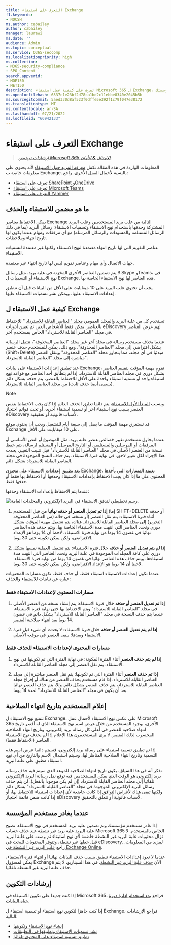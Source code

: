 ```yaml
---
title: التعرف على استبقاء Exchange
f1.keywords:
- NOCSH
ms.author: cabailey
author: cabailey
manager: laurawi
ms.date: ''
audience: Admin
ms.topic: conceptual
ms.service: O365-seccomp
ms.localizationpriority: high
ms.collection:
- M365-security-compliance
- SPO_Content
search.appverid:
- MOE150
- MET150
description: تعرف على كيفية عمل استبقاء Microsoft 365 ل Exchange، باستخدام نهج الاستبقاء وتسميات الاستبقاء لإدارة الاستبقاء التلقائي للبيانات أو حذفها لمؤسستك.
ms.openlocfilehash: 6337c1e23bf2d78ca1bd2c11ebbe8340e2045b5b
ms.sourcegitcommit: 5aed330d8af523f0dffe5e392f1c79f047e38172
ms.translationtype: MT
ms.contentlocale: ar-SA
ms.lasthandoff: 07/21/2022
ms.locfileid: "66942133"
---
```

# <a name="learn-about-retention-for-exchange"></a>التعرف على استبقاء Exchange

>*[إرشادات ترخيص Microsoft 365 للامتثال & الأمان](/office365/servicedescriptions/microsoft-365-service-descriptions/microsoft-365-tenantlevel-services-licensing-guidance/microsoft-365-security-compliance-licensing-guidance).*

المعلومات الواردة في هذه المقالة تكمل [معرفة المزيد حول الاستبقاء](retention.md) لأنه يحتوي على معلومات خاصة ب Exchange.  بالنسبة لأحمال العمل الأخرى، راجع:

- [تعرف على استبقاء SharePoint وOneDrive](retention-policies-sharepoint.md)
- [تعرف على استبقاء Microsoft Teams](retention-policies-teams.md)
- [التعرف على استبقاء Yammer](retention-policies-yammer.md)

## <a name="whats-included-for-retention-and-deletion"></a>ما هو مضمن للاستبقاء والحذف

يمكن الاحتفاظ بعناصر Exchange التالية من علب بريد المستخدمين وعلب البريد المشتركة وحذفها باستخدام نهج الاستبقاء وتسميات الاستبقاء: رسائل البريد (بما في ذلك الرسائل المستلمة والمسودات والرسائل المرسلة) مع أي مرفقات ومهام عندما يكون لها تاريخ انتهاء وملاحظات. 

عناصر التقويم التي لها تاريخ انتهاء معتمدة لنهج الاستبقاء ولكنها غير معتمدة لتسميات الاستبقاء.

جهات الاتصال وأي مهام وعناصر تقويم ليس لها تاريخ انتهاء غير معتمدة.

لا يتم تضمين العناصر الأخرى المخزنة في علبة بريد، مثل رسائل Skype وTeams، في نهج الاستبقاء أو التسميات ل Exchange. هذه العناصر لها نهج الاستبقاء الخاصة بها.

يجب أن تحتوي علب البريد على 10 ميغابايت على الأقل من البيانات قبل أن تنطبق إعدادات الاستبقاء عليها، ويمكن نشر تسميات الاستبقاء عليها.

## <a name="how-retention-works-for-exchange"></a>كيفية عمل الاستبقاء ل Exchange

تستخدم كل من علبة البريد والمجلد العمومي [مجلد "العناصر القابلة للاسترداد](/exchange/security-and-compliance/recoverable-items-folder/recoverable-items-folder) " للاحتفاظ بالعناصر. يمكن فقط للأشخاص الذين تم تعيين أذونات eDiscovery لهم عرض العناصر في مجلد "العناصر القابلة للاسترداد" الخاص بمستخدم آخر.
  
عندما يحذف مستخدم رسالة في مجلد آخر غير مجلد "العناصر المحذوفة"، تنتقل الرسالة بشكل افتراضي إلى مجلد "العناصر المحذوفة". ومع ذلك، يمكن للمستخدم حذف عنصر (Shift+Delete) مبدئيا في أي مجلد، مما يتجاوز مجلد "العناصر المحذوفة" وينقل العنصر مباشرة إلى مجلد "العناصر القابلة للاسترداد".
  
عند تطبيق إعدادات الاستبقاء على بيانات Exchange، تقوم مهمة المؤقت بتقييم العناصر بشكل دوري في مجلد العناصر القابلة للاسترداد. إذا لم يتطابق أحد العناصر مع قواعد نهج استبقاء واحد أو تسمية استبقاء واحدة على الأقل للاحتفاظ بالعنصر، يتم حذفه بشكل دائم (يسمى أيضا حذف ثابت) من مجلد العناصر القابلة للاسترداد.

> [!NOTE]
> وبسبب [المبدأ الأول للاستبقاء](retention.md#the-principles-of-retention-or-what-takes-precedence)، يتم دائما تعليق الحذف الدائم إذا كان يجب الاحتفاظ بنفس العنصر بسبب نهج استبقاء آخر أو تسمية استبقاء أخرى، أو تحت قوائم احتجاز eDiscovery لأسباب قانونية أو تحقيقية.

قد تستغرق مهمة المؤقت ما يصل إلى سبعة أيام للتشغيل ويجب أن يحتوي موقع Exchange على 10 ميغابايت على الأقل.
  
عندما يحاول مستخدم تغيير خصائص عنصر علبة بريد، مثل الموضوع أو النص الأساسي أو المرفقات أو المرسلين والمستلمين أو التاريخ المرسل أو المستلم لرسالة، يتم حفظ نسخة من العنصر الأصلي في مجلد "العناصر القابلة للاسترداد" قبل تثبيت التغيير. يحدث هذا الإجراء لكل تغيير لاحق. في نهاية فترة الاستبقاء، يتم حذف النسخ الموجودة في مجلد العناصر القابلة للاسترداد بشكل دائم.

بعد تطبيق إعدادات الاستبقاء على محتوى Exchange، تعتمد المسارات التي يأخذها المحتوى على ما إذا كان يجب الاحتفاظ بإعدادات الاستبقاء وحذفها أو الاحتفاظ بها فقط أو حذفها فقط.

عندما يتم الاحتفاظ بإعدادات الاستبقاء وحذفها:

![رسم تخطيطي لتدفق الاستبقاء في البريد الإلكتروني والمجلدات العامة.](../media/88f174cc-bbf4-4305-93d7-0515f496c8f9.png)

1. **إذا تم تعديل العنصر أو حذفه نهائيا** من قبل المستخدم (إما SHIFT+DELETE أو حذفه من العناصر المحذوفة) أثناء فترة الاستبقاء: يتم نقل العنصر (أو نسخه، في حالة التحرير) إلى مجلد العناصر القابلة للاسترداد. هناك، يتم تشغيل مهمة المؤقت بشكل دوري وتحدد العناصر التي انتهت مدة الاستبقاء الخاصة بها، ويتم حذف هذه العناصر نهائيا في غضون 14 يوما من نهاية فترة الاستبقاء. لاحظ أن 14 يوما هو الإعداد الافتراضي، ولكن يمكن تكوينه حتى 30 يوما.

2. **إذا لم يتم تعديل العنصر أو حذفه** خلال فترة الاستبقاء: يتم تشغيل العملية نفسها بشكل دوري على كافة المجلدات الموجودة في علبة البريد وتحدد العناصر التي انتهت مدة استبقاءها، ويتم حذف هذه العناصر نهائيا في غضون 14 يوما من نهاية فترة الاستبقاء. لاحظ أن 14 يوما هو الإعداد الافتراضي، ولكن يمكن تكوينه حتى 30 يوما. 

عندما تكون إعدادات الاستبقاء استبقاء فقط، أو حذف فقط، تكون مسارات المحتويات عبارة عن تباينات للاستبقاء والحذف:

### <a name="content-paths-for-retain-only-retention-settings"></a>مسارات المحتوى لإعدادات الاستبقاء فقط

1. **إذا تم تعديل العنصر أو حذفه** خلال فترة الاستبقاء: يتم إنشاء نسخة من العنصر الأصلي في مجلد "العناصر القابلة للاسترداد" ويتم الاحتفاظ بها حتى نهاية فترة الاستبقاء، عندما يتم حذف النسخة في مجلد "العناصر القابلة للاسترداد" بشكل دائم في غضون 14 يوما بعد انتهاء صلاحية العنصر. 

2. **إذا لم يتم تعديل العنصر أو حذفه** خلال فترة الاستبقاء: لا يحدث أي شيء قبل فترة الاستبقاء وبعدها؛ يبقى العنصر في موقعه الأصلي.

### <a name="content-paths-for-delete-only-retention-settings"></a>مسارات المحتوى لإعدادات الاستبقاء للحذف فقط

1. **إذا لم يتم حذف العنصر** أثناء الفترة المكونة: في نهاية الفترة التي تم تكوينها في نهج الاستبقاء، يتم نقل العنصر إلى مجلد العناصر القابلة للاسترداد. 

2. **إذا تم حذف العنصر** أثناء الفترة التي تم تكوينها: يتم نقل العنصر مباشرة إلى مجلد العناصر القابلة للاسترداد. إذا قام مستخدم بحذف العنصر من هناك أو إفراغ مجلد العناصر القابلة للاسترداد، يتم حذف العنصر بشكل دائم. وإلا، يتم حذف العنصر نهائيا بعد أن يكون في مجلد "العناصر القابلة للاسترداد" لمدة 14 يوما. 

## <a name="user-notification-of-expiry-date"></a>إعلام المستخدم بتاريخ انتهاء الصلاحية

تتمتع نهج الاستبقاء ل Exchange، على عكس نهج الاستبقاء لأحمال عمل Microsoft 365 الأخرى، بوجود المستخدم من خلال عرض اسم نهج الاستبقاء الذي له أقصر تاريخ انتهاء صلاحية للعنصر في أعلى كل رسالة بريد إلكتروني، وتاريخ انتهاء الصلاحية المحسوب لذلك العنصر. لا يرى المستخدمون هذا الإعلام إذا لم يحذف نهج الاستبقاء العناصر (الاحتفاظ فقط).

إذا تم تطبيق تسمية استبقاء على رسالة بريد إلكتروني، فسيتم دائما عرض اسم هذه التسمية وتاريخ انتهاء الصلاحية المناظر لها، وسيتم استبدال الاسم والتاريخ من أي نهج استبقاء مطبق على علبة البريد.

تذكر أنه في هذا السياق، يكون تاريخ انتهاء الصلاحية للموعد الذي سيتم فيه حذف رسالة بريد إلكتروني هو الوقت الذي يمكن للمستخدمين فيه توقع نقل رسالة البريد الإلكتروني تلقائيا إلى مجلد العناصر القابلة للاسترداد (إن لم يكن موجودا بالفعل). لن يتم حذف رسائل البريد الإلكتروني الموجودة في مجلد "العناصر القابلة للاسترداد" بشكل دائم ولكنها تبقى هناك لأغراض التوافق إذا كانت خاضعة لأي إعدادات استبقاء للاحتفاظ بها، أو إذا كانت ضمن قائمة احتجاز eDiscovery لأسباب قانونية أو تتعلق بالتحقيق.

## <a name="when-a-user-leaves-the-organization"></a>عندما يغادر مستخدم المؤسسة 

إذا غادر مستخدم مؤسستك وتم تضمين علبة بريد المستخدم في نهج الاستبقاء، تصبح علبة البريد علبة بريد غير نشطة عند حذف حساب Microsoft 365 الخاص بالمستخدم. لا تزال محتويات علبة البريد غير النشطة خاضعة لأي نهج استبقاء تم وضعه على علبة البريد قبل جعلها غير نشطة، وتتوفر المحتويات للبحث في eDiscovery. لمزيد من المعلومات، راجع [علب البريد غير النشطة في Exchange Online](inactive-mailboxes-in-office-365.md).

عندما لا تعود إعدادات الاستبقاء تنطبق بسبب حذف البيانات نهائيا أو انتهاء فترة الاستبقاء، يمكن لمسؤول Exchange الآن [حذف علبة البريد غير النشطة](delete-an-inactive-mailbox.md). في هذا السيناريو، لا يتم حذف علبة البريد غير النشطة تلقائيا.

## <a name="configuration-guidance"></a>إرشادات التكوين

إذا كنت جديدا على تكوين الاستبقاء في Microsoft 365، فراجع [بدء استخدام إدارة دورة حياة البيانات](get-started-with-data-lifecycle-management.md).

إذا كنت جاهزا لتكوين نهج استبقاء أو تسمية استبقاء ل Exchange، فراجع الإرشادات التالية:
- [إنشاء نهج الاستبقاء وتكوينها](create-retention-policies.md)
- [نشر تسميات الاستبقاء وتطبيقها في التطبيقات](create-apply-retention-labels.md)
- [تطبيق تسمية استبقاء على المحتوى تلقائيا](apply-retention-labels-automatically.md)
